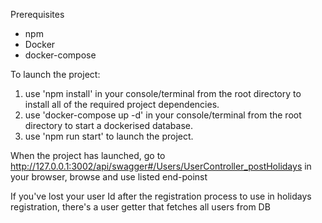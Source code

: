 Prerequisites
 - npm
 - Docker
 - docker-compose

 To launch the project:
 1) use 'npm install' in your console/terminal from the root directory to install all of the required project dependencies.
 2) use 'docker-compose up -d' in your console/terminal from the root directory to start a dockerised database.
 3) use 'npm run start' to launch the project.

 When the project has launched, go to http://127.0.0.1:3002/api/swagger#/Users/UserController_postHolidays in your browser, browse and use listed end-poinst

 If you've lost your user Id after the registration process to use in holidays registration, there's a user getter that fetches all users from DB
